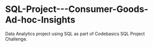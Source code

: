 # SQL-Project---Consumer-Goods-Ad-hoc-Insights
Data Analytics project  using SQL as part of Codebasics SQL Project Challenge.

